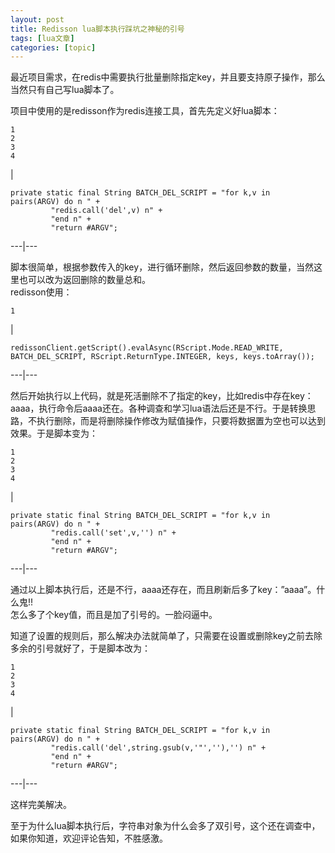 ```yaml
---
layout: post
title: Redisson lua脚本执行踩坑之神秘的引号 
tags: [lua文章]
categories: [topic]
---
```

最近项目需求，在redis中需要执行批量删除指定key，并且要支持原子操作，那么当然只有自己写lua脚本了。

项目中使用的是redisson作为redis连接工具，首先先定义好lua脚本：

    
    
    1  
    2  
    3  
    4  
    

|

    
    
    private static final String BATCH_DEL_SCRIPT = "for k,v in  pairs(ARGV) do n " +  
             "redis.call('del',v) n" +  
             "end n" +  
             "return #ARGV";  
      
  
---|---  
  
脚本很简单，根据参数传入的key，进行循环删除，然后返回参数的数量，当然这里也可以改为返回删除的数量总和。  
redisson使用：

    
    
    1  
    

|

    
    
    redissonClient.getScript().evalAsync(RScript.Mode.READ_WRITE, BATCH_DEL_SCRIPT, RScript.ReturnType.INTEGER, keys, keys.toArray());  
      
  
---|---  
  
然后开始执行以上代码，就是死活删除不了指定的key，比如redis中存在key：aaaa，执行命令后aaaa还在。各种调查和学习lua语法后还是不行。于是转换思路，不执行删除，而是将删除操作修改为赋值操作，只要将数据置为空也可以达到效果。于是脚本变为：

    
    
    1  
    2  
    3  
    4  
    

|

    
    
    private static final String BATCH_DEL_SCRIPT = "for k,v in  pairs(ARGV) do n " +  
             "redis.call('set',v,'') n" +  
             "end n" +  
             "return #ARGV";  
      
  
---|---  
  
通过以上脚本执行后，还是不行，aaaa还存在，而且刷新后多了key：”aaaa”。什么鬼!!  
怎么多了个key值，而且是加了引号的。一脸闷逼中。

知道了设置的规则后，那么解决办法就简单了，只需要在设置或删除key之前去除多余的引号就好了，于是脚本改为：

    
    
    1  
    2  
    3  
    4  
    

|

    
    
    private static final String BATCH_DEL_SCRIPT = "for k,v in  pairs(ARGV) do n " +  
             "redis.call('del',string.gsub(v,'"',''),'') n" +  
             "end n" +  
             "return #ARGV";  
      
  
---|---  
  
这样完美解决。

至于为什么lua脚本执行后，字符串对象为什么会多了双引号，这个还在调查中，如果你知道，欢迎评论告知，不胜感激。